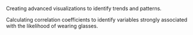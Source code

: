 Creating advanced visualizations to identify trends and patterns.

Calculating correlation coefficients to identify variables strongly associated with the likelihood of wearing glasses.
